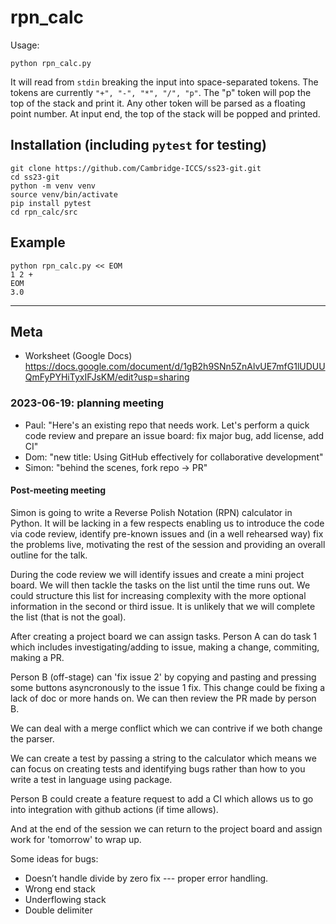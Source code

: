 # rpn\_calc

Usage:

```
python rpn_calc.py
```

It will read from `stdin` breaking the input into space-separated tokens.  The
tokens are currently `"+", "-", "*", "/", "p"`.  The "p" token will pop the top
of the stack and print it.  Any other token will be parsed as a floating point
number.  At input end, the top of the stack will be popped and printed.

## Installation (including `pytest` for testing)
```
git clone https://github.com/Cambridge-ICCS/ss23-git.git
cd ss23-git
python -m venv venv
source venv/bin/activate
pip install pytest
cd rpn_calc/src
```

## Example
```
python rpn_calc.py << EOM
1 2 +
EOM
3.0
```

---

## Meta
  * Worksheet (Google Docs)
    https://docs.google.com/document/d/1gB2h9SNn5ZnAlvUE7mfG1lUDUUQmFyPYHiTyxIFJsKM/edit?usp=sharing

### 2023-06-19: planning meeting
  * Paul: "Here's an existing repo that needs work. Let's perform a quick code
    review and prepare an issue board: fix major bug, add license, add CI"
  * Dom: "new title: Using GitHub effectively for collaborative development"
  * Simon: "behind the scenes, fork repo -> PR"

#### Post-meeting meeting
Simon is going to write a Reverse Polish Notation (RPN) calculator in Python. It will be lacking in a few respects enabling us to introduce the code via code review, identify pre-known issues and (in a well rehearsed way) fix the problems live, motivating the rest of the session and providing an overall outline for the talk. 

During the code review we will identify issues and create a mini project board. We will then tackle the tasks on the list until the time runs out. We could structure this list for increasing complexity with the more optional information in the second or third issue. It is unlikely that we will complete the list (that is not the goal).

After creating a project board we can assign tasks. Person A can do task 1 which includes investigating/adding to issue, making a change, commiting, making a PR.

Person B (off-stage) can 'fix issue 2' by copying and pasting and pressing some buttons asyncronously to the issue 1 fix. This change could be fixing a lack of doc or more hands on. We can then review the PR made by person B. 

We can deal with a merge conflict which we can contrive if we both change the parser.

We can create a test by passing a string to the calculator which means we can focus on creating tests and identifying bugs rather than how to you write a test in language using package.

Person B could create a feature request to add a CI which allows us to go into integration with github actions (if time allows).

And at the end of the session we can return to the project board and assign work for 'tomorrow' to wrap up. 

Some ideas for bugs:
-	Doesn’t handle divide by zero fix --- proper error handling. 
-	Wrong end stack 
-	Underflowing stack
-	Double delimiter
